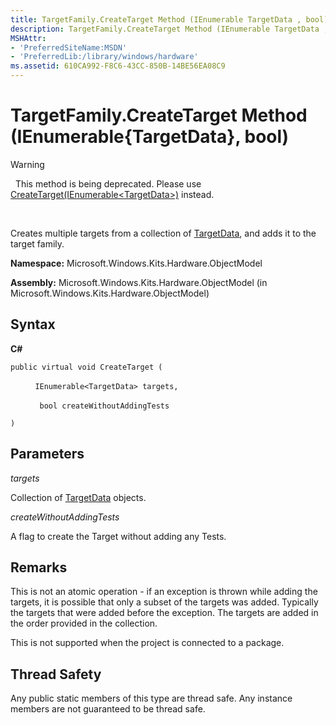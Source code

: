 ```yaml
---
title: TargetFamily.CreateTarget Method (IEnumerable TargetData , bool)
description: TargetFamily.CreateTarget Method (IEnumerable TargetData , bool)
MSHAttr:
- 'PreferredSiteName:MSDN'
- 'PreferredLib:/library/windows/hardware'
ms.assetid: 610CA992-F8C6-43CC-850B-14BE56EA08C9
---
```


# TargetFamily.CreateTarget Method (IEnumerable{TargetData}, bool)


>[!WARNING]
>  This method is being deprecated. Please use [CreateTarget(IEnumerable&lt;TargetData&gt;)](targetfamilycreatetarget-method--ienumerable-.md) instead.

 

Creates multiple targets from a collection of [TargetData](targetdata-class.md), and adds it to the target family.

**Namespace:** Microsoft.Windows.Kits.Hardware.ObjectModel

**Assembly:** Microsoft.Windows.Kits.Hardware.ObjectModel (in Microsoft.Windows.Kits.Hardware.ObjectModel)

## <span id="Syntax"></span><span id="syntax"></span><span id="SYNTAX"></span>Syntax


**C#**

`public virtual void CreateTarget (`

          `IEnumerable<TargetData> targets, `

          ` bool createWithoutAddingTests`

`)`

## <span id="Parameters"></span><span id="parameters"></span><span id="PARAMETERS"></span>Parameters


*targets*

Collection of [TargetData](targetdata-class.md) objects.

*createWithoutAddingTests*

A flag to create the Target without adding any Tests.

## <span id="Remarks"></span><span id="remarks"></span><span id="REMARKS"></span>Remarks


This is not an atomic operation - if an exception is thrown while adding the targets, it is possible that only a subset of the targets was added. Typically the targets that were added before the exception. The targets are added in the order provided in the collection.

This is not supported when the project is connected to a package.

## <span id="Thread_Safety"></span><span id="thread_safety"></span><span id="THREAD_SAFETY"></span>Thread Safety


Any public static members of this type are thread safe. Any instance members are not guaranteed to be thread safe.

 

 






